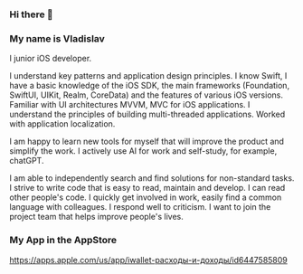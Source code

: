 ### Hi there 👋

### My name is Vladislav

I junior iOS developer.

I understand key patterns and application design principles. I know Swift, I have a basic knowledge of the iOS SDK, the main frameworks (Foundation, SwiftUI, UIKit, Realm, CoreData) and the features of various iOS versions. Familiar with UI architectures MVVM, MVC for iOS applications. I understand the principles of building multi-threaded applications. Worked with application localization.

I am happy to learn new tools for myself that will improve the product and simplify the work. I actively use AI for work and self-study, for example, chatGPT.

I am able to independently search and find solutions for non-standard tasks.
I strive to write code that is easy to read, maintain and develop. I can read other people's code. I quickly get involved in work, easily find a common language with colleagues. I respond well to criticism. I want to join the project team that helps improve people's lives.

### My App in the AppStore
https://apps.apple.com/us/app/iwallet-расходы-и-доходы/id6447585809

<!--
**idevnva/idevnva** is a ✨ _special_ ✨ repository because its `README.md` (this file) appears on your GitHub profile.

Here are some ideas to get you started:

- 🔭 I’m currently working on ...
- 🌱 I’m currently learning ...
- 👯 I’m looking to collaborate on ...
- 🤔 I’m looking for help with ...
- 💬 Ask me about ...
- 📫 How to reach me: ...
- 😄 Pronouns: ...
- ⚡ Fun fact: ...
-->

